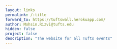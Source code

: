 ```yaml
---
layout: links
permalink: /:title
forward_to: https://tuftswall.herokuapp.com/
author: Mohsin.Rizvi@tufts.edu
hidden: false
project: false
description: "The website for all Tufts events"
---
```


